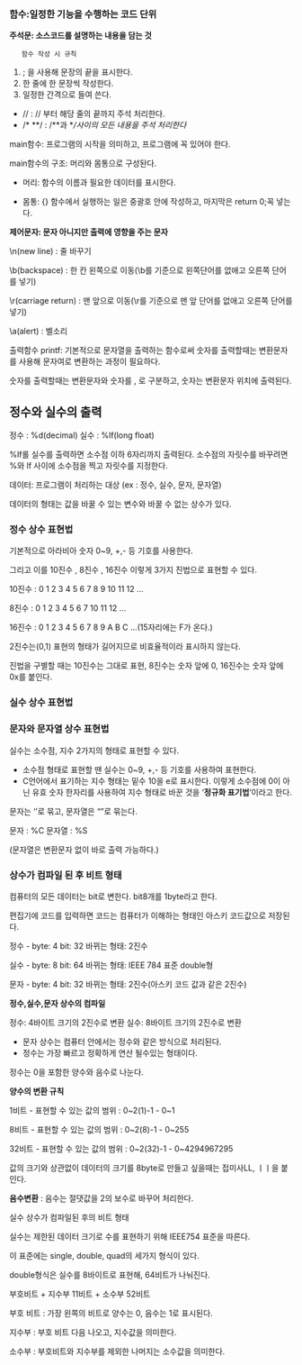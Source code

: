 ### 함수:일정한 기능을 수행하는 코드 단위

**주석문: 소스코드를 설명하는 내용을 담는 것**

       함수 작성 시 규칙

1. ; 을 사용해 문장의 끝을 표시한다.
2. 한 줄에 한 문장씩 작성한다.
3. 일정한 간격으로 들여 쓴다.

- // : // 부터 해당 줄의 끝까지 주석 처리한다.
- /*   **/ :   /**과 **/사이의 모든 내용을 주석 처리한다*

main함수: 프로그램의 시작을 의미하고, 프로그램에 꼭 있어야 한다.

main함수의 구조: 머리와 몸통으로 구성돤다.

- 머리: 함수의 이름과 필요한 데이터를 표시한다.

- 몸통: {} 함수에서 실행하는 일은 중괄호 안에 작성하고, 마지막은 return 0;꼭 넣는다.

**제어문자: 문자 아니지만 출력에 영향을 주는 문자**

\n(new line) : 줄 바꾸기

\b(backspace) : 한 칸 왼쪽으로 이동(\b를 기준으로 왼쪽단어를 없애고 오른쪽 단어를 넣기)

\r(carriage return) : 맨 앞으로 이동(\r를 기준으로 맨 앞 단어를 없애고 오른쪽 단어를 넣기)

\a(alert) : 벨소리

출력함수 printf: 기본적으로 문자열을 출력하는 함수로써 숫자를 출력할때는 변환문자를 사용해 문자여로 변환하는 과정이 필요하다.

숫자를 출력할때는 변환문자와 숫자를 , 로 구분하고, 숫자는 변환문자 위치에 출력된다.

## 정수와 실수의 출력

정수 : %d(decimal)    실수 : %lf(long float)

%lf롤 실수를 출력하면 소수점 이하 6자리까지 출력된다. 소수점의 자릿수를 바꾸려면 %와 lf 사이에 소수점을 찍고 자릿수를 지정한다.

데이터: 프로그램이 처리하는 대상 (ex : 정수, 실수, 문자, 문자열)

데이터의 형태는 값을 바꿀 수 있는 변수와 바꿀 수 없는 상수가 있다.

### 정수 상수 표현법

기본적으로 아라비아 숫자 0~9, +,- 등 기호를 사용한다.

그리고 이를 10진수 , 8진수 , 16진수 이렇게 3가지 진법으로 표현할 수 있다.

10진수 :  0 1 2 3 4 5 6 7 8 9 10 11 12 …

8진수 :  0 1 2 3 4 5 6 7 10 11 12 …

16진수 : 0 1 2 3 4 5 6 7 8 9 A B C …(15자리에는 F가 온다.)

2진수는(0,1) 표현의 형태가 길어지므로 비효율적이라 표시하지 않는다.

진법을 구별할 때는 10진수는 그대로 표현, 8진수는 숫자 앞에 0,  16진수는 숫자 앞에 0x를 붙인다.

### 실수 상수 표현법

### 문자와 문자열 상수 표현법

실수는 소수점, 지수 2가지의 형태로 표현할 수 있다.

- 소수점 형태로 표현할 땐 실수는  0~9, +,- 등 기호를 사용하여 표현한다.
- C언어에서 표기하는 지수 형태는 밑수 10을 e로 표시한다. 이렇게 소수점에 0이 아닌 유효 숫자 한자리를 사용하여 지수 형태로 바꾼 것을 ‘**정규화 표기법**’이라고 한다.

 문자는 ‘’로 묶고, 문자열은 “”로 묶는다.

 문자 : %C    문자열 : %S

 (문자열은 변환문자 없이 바로 출력 가능하다.)

                                      

### 상수가 컴파일 된 후 비트 형태

컴퓨터의 모든 데이터는 bit로 변한다.   bit8개를 1byte라고 한다.

편집기에 코드를 입력하면 코드는 컴퓨터가 이해하는 형태인 아스키 코드값으로 저장된다.

정수 - byte: 4  bit: 32 바뀌는 형태: 2진수

실수 - byte: 8  bit: 64 바뀌는 형태: IEEE 784 표준 double형

문자 - byte: 4  bit: 32 바뀌는 형태: 2진수(아스키 코드 값과 같은 2진수)

**정수,실수,문자 상수의 컴파일**

정수: 4바이트 크기의 2진수로 변환  실수: 8바이트 크기의 2진수로 변환  

- 문자 상수는 컴퓨터 안에서는 정수와 같은 방식으로 처리된다.
- 정수는 가장 빠르고 정확하게 연산 될수있는 형태이다.

정수는 0을 포함한 양수와 음수로 나눈다.

**양수의 변환 규칙**

1비트 - 표현할 수 있는 값의 범위 : 0~2(1)-1 - 0~1

8비트 - 표현할 수 있는 값의 범위 : 0~2(8)-1 - 0~255

32비트 - 표현할 수 있는 값의 범위 : 0~2(32)-1 - 0~4294967295

값의 크기와 상관없이 데이터의 크기를 8byte로 만들고 싶을때는 접미사LL, ㅣㅣ을 붙인다.

**음수변환** : 음수는 절댓값을 2의 보수로 바꾸어 처리한다.

실수 상수가 컴파일된 후의 비트 형태

실수는 제한된 데이터 크기로 수를 표현하기 위해 IEEE754 표준을 따른다.

이 표준에는 single, double, quad의 세가지 형식이 있다.

double형식은 실수를 8바이트로 표현해, 64비트가 나눠진다.

부호비트 + 지수부 11비트 + 소수부 52비트

부호 비트 : 가장 왼쪽의 비트로 양수는 0, 음수는 1로 표시된다.

지수부 : 부호 비트 다음 나오고, 지수값을 의미한다.

소수부 : 부호비트와 지수부를 제외한 나머지는 소수값을 의미한다.
